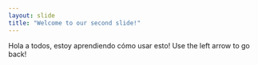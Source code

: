 ```yaml
---
layout: slide
title: "Welcome to our second slide!"
---
```

Hola a todos, estoy aprendiendo cómo usar esto!
Use the left arrow to go back!
